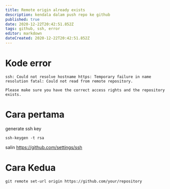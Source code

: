 ```yaml
---
title: Remote origin already exists
description: kendala dalam push repo ke github
published: true
date: 2020-12-22T20:42:51.852Z
tags: github, ssh, error
editor: markdown
dateCreated: 2020-12-22T20:42:51.852Z
---
```


# Kode error
`ssh: Could not resolve hostname https: Temporary failure in name resolution
fatal: Could not read from remote repository.`

`Please make sure you have the correct access rights
and the repository exists.`

# Cara pertama
generate ssh key
```
ssh-keygen -t rsa
```
salin 
https://github.com/settings/ssh
# Cara Kedua
```
git remote set-url origin https://github.com/your/repository
```